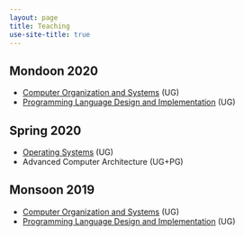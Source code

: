 ```yaml
---
layout: page
title: Teaching
use-site-title: true
---
```


## Mondoon 2020
* <a href="https://sites.google.com/ashoka.edu.in/cs1216/">Computer Organization and Systems</a> (UG)
* <a href="https://sites.google.com/ashoka.edu.in/cs1319/">Programming Language Design and Implementation</a> (UG)


## Spring 2020
* <a href="https://sites.google.com/ashoka.edu.in/cs1217/">Operating Systems</a> (UG)
* Advanced Computer Architecture (UG+PG)

## Monsoon 2019
* <a href="https://sites.google.com/ashoka.edu.in/cs103/">Computer Organization and Systems</a> (UG)
* <a href="https://sites.google.com/ashoka.edu.in/cs206/">Programming Language Design and Implementation</a> (UG)
